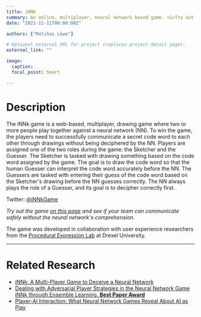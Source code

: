 ```yaml
---
title: iNNk
summary: An online, multiplayer, neural network based game. <i>Try out the game and see if your team can communicate safely without the neural network's comprehension.</i>
date: "2021-11-11T00:00:00Z"

authors: ["Matihas Löwe"]

# Optional external URL for project (replaces project detail page).
external_link: ""

image:
  caption: 
  focal_point: Smart

---
```

# Description
The iNNk game is a web-based, multiplayer, drawing game where two or more people play together against a neural network (NN). To win the game, the players need to successfully communicate a secret code word to each other through drawings without being deciphered by the NN. Players are assigned one of the two roles during the game: the Sketcher and the Guesser. The Sketcher is tasked with drawing something based on the code word assigned by the game. The goal is to draw the code word so that the human Guesser can interpret the code word accurately before the NN. The Guessers are tasked with entering their guess of the code word based on the Sketcher's drawing before the NN guesses correctly. The NN always plays the role of a Guesser, and its goal is to decipher correctly first.

Twitter: <a href="https://twitter.com/iNNkGame">@iNNkGame</a>

 <i>Try out the game <a href="https://innk.gaims.dev:3167/">on this page</a> and see if your team can communicate safely without the neural network's comprehension.</i>

The game was developed in collaboration with user experience researchers from the <a href="http://digm.drexel.edu/pxl/">Procedural Expression Lab</a> at Drexel University.

---
# Related Research
- <a href="https://arxiv.org/abs/2007.09177">iNNk: A Multi-Player Game to Deceive a Neural Network</a>
- <a href="https://dl.acm.org/doi/abs/10.1145/3472538.3472540">Dealing with Adversarial Player Strategies in the Neural Network Game iNNk through Ensemble Learning. <b>Best Paper Award</b></a>
- <a href="https://dl.acm.org/doi/10.1145/3411764.3445307">Player-AI Interaction: What Neural Network Games Reveal About AI as Play</a>
